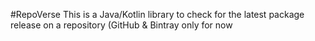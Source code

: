 #RepoVerse
This is a Java/Kotlin library to check for the latest package release on a repository (GitHub & Bintray only for now
